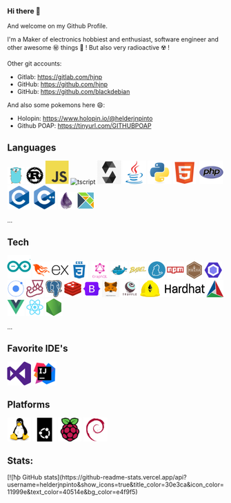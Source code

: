 ### Hi there 👋
And welcome on my Github Profile.

I'm a Maker of electronics hobbiest and enthusiast, software engineer and other awesome ㊙️ things 🚀 !
But also very radioactive ☢️ !

Other git accounts:
- Gitlab: https://gitlab.com/hjnp
- GitHub: https://github.com/hjnp
- GitHub: https://github.com/blackdebian

And also some pokemons here 😄:

- Holopin: https://www.holopin.io/@helderjnpinto
- Github POAP: https://tinyurl.com/GITHUBPOAP

<h2 align="left">Languages</h2>
<p align="left"> 

<img src="https://github.com/devicons/devicon/blob/master/icons/go/go-original.svg" alt="golang" width="40" height="40"/>
<img src="https://raw.githubusercontent.com/devicons/devicon/master/icons/rust/rust-original.svg" alt="rust" width="40" height="40"/>
<img src="https://github.com/devicons/devicon/blob/master/icons/javascript/javascript-original.svg" alt="javascript" width="55" height="55"/>
<img src="https://cdn.jsdelivr.net/gh/devicons/devicon/icons/typescript/typescript-original.svg" alt="tscript" width="55" height="55" />
<img src="https://github.com/kroim/profile/blob/master/icons/icon_solidity.png?raw=true" alt="solidity" width="55" height="55"/>
<img src="https://github.com/devicons/devicon/blob/master/icons/java/java-original.svg" alt="java" width="55" height="55"/>
<img src="https://github.com/devicons/devicon/blob/master/icons/python/python-original.svg" alt="python" width="55" height="55"/>
<img src="https://github.com/devicons/devicon/blob/master/icons/html5/html5-original.svg" title="HTML5" alt="HTML" width="53" height="52"/>&nbsp;
<img src="https://raw.githubusercontent.com/devicons/devicon/master/icons/php/php-original.svg" alt="php" width="55" height="55"/>
<img src="https://github.com/devicons/devicon/blob/master/icons/c/c-original.svg" alt="c" width="55" height="55"/>
<img src="https://raw.githubusercontent.com/devicons/devicon/master/icons/cplusplus/cplusplus-original.svg" alt="c" width="55" height="55"/>
<img src="https://raw.githubusercontent.com/devicons/devicon/master/icons/elixir/elixir-original.svg" alt="elixir" width="40" height="40"/>
<img src="https://github.com/devicons/devicon/blob/master/icons/elm/elm-original.svg" alt="elm" width="40" height="40"/>

<p>...</p>
</p>

<h2 align="left">Tech</h2>
<p align="left"> 
<img src="https://raw.githubusercontent.com/devicons/devicon/master/icons/arduino/arduino-original.svg" alt="arduino" width="55" height="55"/>
<img src="https://raw.githubusercontent.com/devicons/devicon/master/icons/phoenix/phoenix-original.svg" alt="phoenix" width="40" height="40"/>
<img src="https://raw.githubusercontent.com/devicons/devicon/master/icons/express/express-original.svg" alt="express" width="40" height="40"/>
<img src="https://github.com/devicons/devicon/blob/master/icons/css3/css3-plain-wordmark.svg"  title="CSS3" alt="CSS" width="40" height="40"/>&nbsp; 
<img src="https://raw.githubusercontent.com/devicons/devicon/master/icons/graphql/graphql-plain-wordmark.svg" alt="javascript" width="40" height="40"/>
<img src="https://github.com/devicons/devicon/blob/master/icons/docker/docker-original.svg" alt="javascript" width="40" height="40"/>
<img src="https://raw.githubusercontent.com/devicons/devicon/master/icons/babel/babel-original.svg" alt="javascript" width="40" height="40"/>
<img src="https://github.com/devicons/devicon/blob/master/icons/yarn/yarn-original.svg" alt="yarn" width="40" height="40"/>
<img src="https://raw.githubusercontent.com/devicons/devicon/master/icons/npm/npm-original-wordmark.svg" alt="npm" width="40" height="40"/>
<img src="https://raw.githubusercontent.com/devicons/devicon/master/icons/mocha/mocha-plain.svg" alt="mocha" width="40" height="40"/>
<img src="https://raw.githubusercontent.com/devicons/devicon/master/icons/eslint/eslint-original.svg" alt="jest" width="40" height="40"/>
<img src="https://raw.githubusercontent.com/devicons/devicon/master/icons/ionic/ionic-original.svg" alt="ionic" width="40" height="40"/>
<img src="https://github.com/devicons/devicon/blob/master/icons/jest/jest-plain.svg" alt="jest" width="40" height="40"/>
<img src="https://raw.githubusercontent.com/devicons/devicon/master/icons/postgresql/postgresql-original.svg" alt="postgres" width="40" height="40"/>
<img src="https://raw.githubusercontent.com/devicons/devicon/master/icons/redis/redis-original.svg" alt="redis" width="40" height="40"/>
<img src="https://raw.githubusercontent.com/devicons/devicon/master/icons/bootstrap/bootstrap-original.svg" alt="javascript" width="40" height="40"/>
<img src="https://raw.githubusercontent.com/kroim/profile/master/icons/icon_metamask.png" alt="metamask" width="40" height="40"/>
<img src="https://raw.githubusercontent.com/kroim/profile/master/icons/icon_truffle.png" alt="truffle" width="40" height="40"/>
<img src="https://raw.githubusercontent.com/NomicFoundation/hardhat/main/docs/src/assets/hardhat-logo.svg" alt="hardhat" width="150" height="40"/>
<img src="https://raw.githubusercontent.com/devicons/devicon/master/icons/cmake/cmake-original.svg" alt="cmake" width="40" height="40"/>
<img src="https://raw.githubusercontent.com/devicons/devicon/master/icons/vuejs/vuejs-original.svg" alt="vue" width="40" height="40"/>
<img src="https://raw.githubusercontent.com/devicons/devicon/master/icons/react/react-original.svg" alt="react" width="40" height="40"/>
<img src="https://raw.githubusercontent.com/devicons/devicon/master/icons/nodejs/nodejs-original.svg" alt="nodejs" width="40" height="40"/>
<p>...</p>
</p>  

<h2 align="left">Favorite IDE's</h2>
<p align="left"> 
<img src="https://raw.githubusercontent.com/devicons/devicon/master/icons/visualstudio/visualstudio-plain.svg" alt="vscode" width="55" height="55"/>
<img src="https://raw.githubusercontent.com/devicons/devicon/master/icons/intellij/intellij-original.svg" alt="intellij" width="55" height="55"/>
</p>
 
<h2 align="left">Platforms</h2>
<p align="left"> 
<img src="https://raw.githubusercontent.com/devicons/devicon/master/icons/linux/linux-original.svg" alt="linux" width="55" height="55"/>
<img src="https://github.com/devicons/devicon/blob/master/icons/ubuntu/ubuntu-plain.svg" alt="ubuntu" width="55" height="55"/>
<img src="https://raw.githubusercontent.com/devicons/devicon/master/icons/raspberrypi/raspberrypi-original.svg" alt="ubuntu" width="55" height="55"/>
<img src="https://raw.githubusercontent.com/devicons/devicon/master/icons/debian/debian-original.svg" alt="debian" width="55" height="55"/>
</p>
 
<h2>Stats:</h2>
<p align="left">
 [![ħþ GitHub stats](https://github-readme-stats.vercel.app/api?username=helderjnpinto&show_icons=true&title_color=30e3ca&icon_color=11999e&text_color=40514e&bg_color=e4f9f5)
</p>

